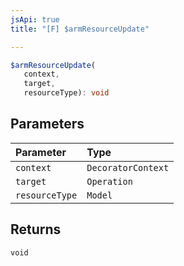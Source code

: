 ```yaml
---
jsApi: true
title: "[F] $armResourceUpdate"

---
```

```ts
$armResourceUpdate(
   context, 
   target, 
   resourceType): void
```

## Parameters

| Parameter | Type |
| :------ | :------ |
| `context` | `DecoratorContext` |
| `target` | `Operation` |
| `resourceType` | `Model` |

## Returns

`void`
